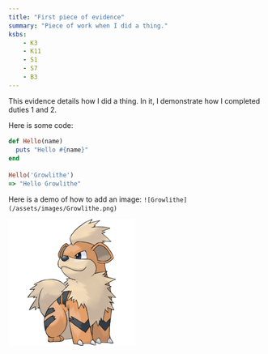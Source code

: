 ```yaml
---
title: "First piece of evidence"
summary: "Piece of work when I did a thing."
ksbs: 
    - K3
    - K11
    - S1
    - S7
    - B3
---
```


This evidence details how I did a thing. In it, I demonstrate how I completed duties 1 and 2.

Here is some code:
```ruby
def Hello(name)
  puts "Hello #{name}"
end

Hello('Growlithe')
=> "Hello Growlithe"
```

Here is a demo of how to add an image:
`![Growlithe](/assets/images/Growlithe.png)`


![Growlithe](/assets/images/Growlithe.png)
